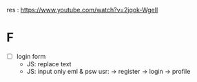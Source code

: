 res : https://www.youtube.com/watch?v=2jqok-WgelI
# F
- [ ] login form
    - JS: replace text
    - JS: input only eml & psw
usr: -> register -> login -> profile